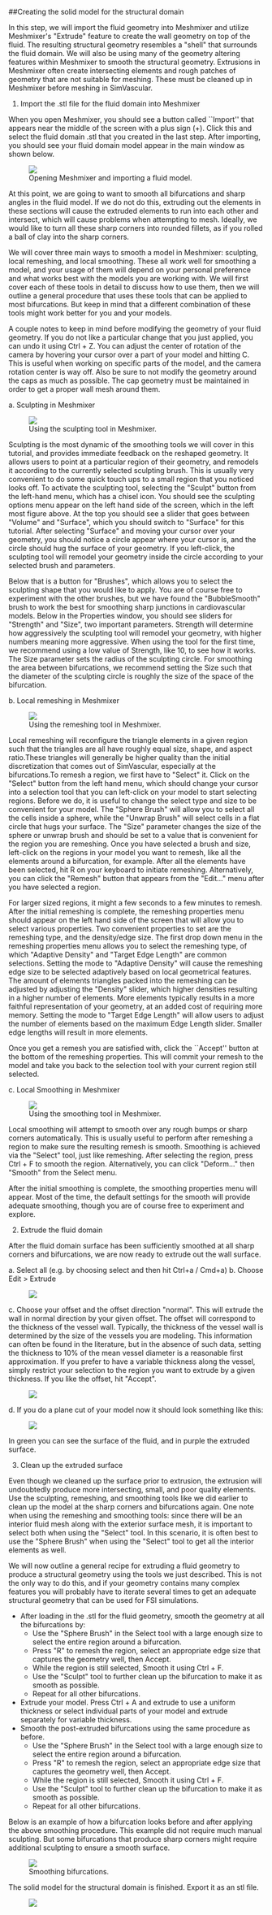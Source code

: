 ##Creating the solid model for the structural domain

In this step, we will import the fluid geometry into Meshmixer and utilize Meshmixer's "Extrude" feature to create the wall geometry on top of the fluid. The resulting structural geometry resembles a "shell" that surrounds the fluid domain. We will also be using many of the geometry altering features within Meshmixer to smooth the structural geometry. Extrusions in Meshmixer often create intersecting elements and rough patches of geometry that are not suitable for meshing. These must be cleaned up in Meshmixer before meshing in SimVascular.

1. Import the .stl file for the fluid domain into Meshmixer

When you open Meshmixer, you should see a button called ``Import'' that appears near the middle of the screen with a plus sign (+). Click this and select the fluid domain .stl that you created in the last step. After importing, you should see your fluid domain model appear in the main window as shown below.

<figure>
  <img class="svImg svImgLg" src="documentation/svFSI/fsi_tutorial/imgs/opening_meshmixer.png">
  <figcaption class="svCaption" >Opening Meshmixer and importing a fluid model.</figcaption>
</figure>

At this point, we are going to want to smooth all bifurcations and sharp angles in the fluid model. If we do not do this, extruding out the elements in these sections will cause the extruded elements to run into each other and intersect, which will cause problems when attempting to mesh. Ideally, we would like to turn all these sharp corners into rounded fillets, as if you rolled a ball of clay into the sharp corners.

We will cover three main ways to smooth a model in Meshmixer: sculpting, local remeshing, and local smoothing. These all work well for smoothing a model, and your usage of them will depend on your personal preference and what works best with the models you are working with. We will first cover each of these tools in detail to discuss how to use them, then we will outline a general procedure that uses these tools that can be applied to most bifurcations. But keep in mind that a different combination of these tools might work better for you and your models.

A couple notes to keep in mind before modifying the geometry of your fluid geometry. If you do not like a particular change that you just applied, you can undo it using Ctrl + Z. You can adjust the center of rotation of the camera by hovering your cursor over a part of your model and hitting C. This is useful when working on specific parts of the model, and the camera rotation center is way off. Also be sure to not modify the geometry around the caps as much as possible. The cap geometry must be maintained in order to get a proper wall mesh around them.

a. Sculpting in Meshmixer

<figure>
  <img class="svImg svImgLg" src="documentation/svFSI/fsi_tutorial/imgs/sculpting_figure.png">
  <figcaption class="svCaption" >Using the sculpting tool in Meshmixer.</figcaption>
</figure>

Sculpting is the most dynamic of the smoothing tools we will cover in this tutorial, and provides immediate feedback on the reshaped geometry. It allows users to point at a particular region of their geometry, and remodels it according to the currently selected sculpting brush. This is usually very convenient to do some quick touch ups to a small region that you noticed looks off. To activate the sculpting tool, selecting the "Sculpt" button from the left-hand menu, which has a chisel icon. You should see the sculpting options menu appear on the left hand side of the screen, which in the left most figure above. At the top you should see a slider that goes between "Volume" and "Surface", which you should switch to "Surface" for this tutorial. After selecting "Surface" and moving your cursor over your geometry, you should notice a circle appear where your cursor is, and the circle should hug the surface of your geometry. If you left-click, the sculpting tool will remodel your geometry inside the circle according to your selected brush and parameters.

Below that is a button for  "Brushes", which allows you to select the sculpting shape that you would like to apply. You are of course free to experiment with the other brushes, but we have found the "BubbleSmooth" brush to work the best for smoothing sharp junctions in cardiovascular models. Below in the Properties window, you should see sliders for "Strength" and "Size", two important parameters. Strength will determine how aggressively the sculpting tool will remodel your geometry, with higher numbers meaning more aggressive. When using the tool for the first time, we recommend using a low value of Strength, like 10, to see how it works. The Size parameter sets the radius of the sculpting circle. For smoothing the area between bifurcations, we recommend setting the Size such that the diameter of the sculpting circle is roughly the size of the space of the bifurcation.

b. Local remeshing in Meshmixer

<figure>
  <img class="svImg svImgLg" src="documentation/svFSI/fsi_tutorial/imgs/using_remeshing.png">
  <figcaption class="svCaption" >Using the remeshing tool in Meshmixer.</figcaption>
</figure>

Local remeshing will reconfigure the triangle elements in a given region such that the triangles are all have roughly equal size, shape, and aspect ratio.These triangles will generally be higher quality than the initial discretization that comes out of SimVascular, especially at the bifurcations.To remesh a region, we first have to "Select" it. Click on the "Select" button from the left hand menu, which should change your cursor into a selection tool that you can left-click on your model to start selecting regions. Before we do, it is useful to change the select type and size to be convenient for your model. The "Sphere Brush" will allow you to select all the cells inside a sphere, while the "Unwrap Brush" will select cells in a flat circle that hugs your surface. The "Size" parameter changes the size of the sphere or unwrap brush and should be set to a value that is convenient for the region you are remeshing. Once you have selected a brush and size, left-click on the regions in your model you want to remesh, like all the elements around a bifurcation, for example. After all the elements have been selected, hit R on your keyboard to initiate remeshing. Alternatively, you can click the "Remesh" button that appears from the "Edit..." menu after you have selected a region.

For larger sized regions, it might a few seconds to a few minutes to remesh. After the initial remeshing is complete, the remeshing properties menu should appear on the left hand side of the screen that will allow you to select various properties. Two convenient properties to set are the remeshing type, and the density/edge size. The first drop down menu in the remeshing properties menu allows you to select the remeshing type, of which "Adaptive Density" and "Target Edge Length" are common selections. Setting the mode to "Adaptive Density" will cause the remeshing edge size to be selected adaptively based on local geometrical features. The amount of elements triangles packed into the remeshing can be adjusted by adjusting the "Density" slider, which higher densities resulting in a higher number of elements. More elements typically results in a more faithful representation of your geometry, at an added cost of requiring more memory. Setting the mode to "Target Edge Length" will allow users to adjust the number of elements based on the maximum Edge Length slider. Smaller edge lengths will result in more elements.

Once you get a remesh you are satisfied with, click the ``Accept'' button at the bottom of the remeshing properties. This will commit your remesh to the model and take you back to the selection tool with your current region still selected.

c. Local Smoothing in Meshmixer

<figure>
  <img class="svImg svImgLg" src="documentation/svFSI/fsi_tutorial/imgs/using_smoothing.png">
  <figcaption class="svCaption" >Using the smoothing tool in Meshmixer.</figcaption>
</figure>

Local smoothing will attempt to smooth over any rough bumps or sharp corners automatically. This is usually useful to perform after remeshing a region to make sure the resulting remesh is smooth. Smoothing is achieved via the "Select" tool, just like remeshing. After selecting the region, press Ctrl + F to smooth the region. Alternatively, you can click "Deform..." then "Smooth" from the Select menu.

After the initial smoothing is complete, the smoothing properties menu will appear. Most of the time, the default settings for the smooth will provide adequate smoothing, though you are of course free to experiment and explore.

2. Extrude the fluid domain

After the fluid domain surface has been sufficiently smoothed at all sharp corners and bifurcations, we are now ready to extrude out the wall surface.

   a. Select all (e.g. by choosing select and then hit Ctrl+a / Cmd+a)
   b. Choose Edit > Extrude

   <figure>
      <img class="svImg svImgMd" src="documentation/svFSI/fsi_tutorial/imgs/MM_fig_Extrude1.png">
   </figure>

   c. Choose your offset and the offset direction "normal". This will extrude the wall in normal direction by your given offset. The offset will correspond to the thickness of the vessel wall. Typically, the thickness of the vessel wall is determined by the size of the vessels you are modeling. This information can often be found in the literature, but in the absence of such data, setting the thickness to 10\% of the mean vessel diameter is a reasonable first approximation. If you prefer to have a variable thickness along the vessel, simply restrict your selection to the region you want to extrude by a given thickness. If you like the offset, hit "Accept".

   <figure>
      <img class="svImg svImgSm" src="documentation/svFSI/fsi_tutorial/imgs/MM_fig_Extrude2.png">
   </figure>

   d. If you do a plane cut of your model now it should look something like this:

   <figure>
      <img class="svImg svImgMd" src="documentation/svFSI/fsi_tutorial/imgs/MM_fig_Extrude_Planecut1.png">
   </figure>

   In green you can see the surface of the fluid, and in purple the extruded surface.

3. Clean up the extruded surface

Even though we cleaned up the surface prior to extrusion, the extrusion will undoubtedly produce more intersecting, small, and poor quality elements. Use the sculpting, remeshing, and smoothing tools like we did earlier to clean up the model at the sharp corners and bifurcations again. One note when using the remeshing and smoothing tools: since there will be an interior fluid mesh along with the exterior surface mesh, it is important to select both when using the "Select" tool. In this scenario, it is often best to use the "Sphere Brush" when using the "Select" tool to get all the interior elements as well.

We will now outline a general recipe for extruding a fluid geometry to produce a structural geometry using the tools we just described. This is not the only way to do this, and if your geometry contains many complex features you will probably have to iterate several times to get an adequate structural geometry that can be used for FSI simulations.

- After loading in the .stl for the fluid geometry, smooth the geometry at all the bifurcations by:
  - Use the "Sphere Brush" in the Select tool with a large enough size to select the entire region around a bifurcation.
  - Press "R" to remesh the region, select an appropriate edge size that captures the geometry well, then Accept.
  - While the region is still selected, Smooth it using Ctrl + F.
  - Use the "Sculpt" tool to further clean up the bifurcation to make it as smooth as possible.
  - Repeat for all other bifurcations.
- Extrude your model. Press Ctrl + A and extrude to use a uniform thickness or select individual parts of your model and extrude separately for variable thickness.
- Smooth the post-extruded bifurcations using the same procedure as before.
  - Use the "Sphere Brush" in the Select tool with a large enough size to select the entire region around a bifurcation.
  - Press "R" to remesh the region, select an appropriate edge size that captures the geometry well, then Accept.
  - While the region is still selected, Smooth it using Ctrl + F.
  - Use the "Sculpt" tool to further clean up the bifurcation to make it as smooth as possible.
  - Repeat for all other bifurcations.

Below is an example of how a bifurcation looks before and after applying the above smoothing procedure. This example did not require much manual sculpting. But some bifurcations that produce sharp corners might require additional sculpting to ensure a smooth surface.

<figure>
  <img class="svImg svImgLg" src="documentation/svFSI/fsi_tutorial/imgs/model_treatment_process.png">
  <figcaption class="svCaption" >Smoothing bifurcations.</figcaption>
</figure>

The solid model for the structural domain is finished. Export it as an stl file.

<figure>
  <img class="svImg svImgSm" src="documentation/svFSI/fsi_tutorial/imgs/SV_Export_as_stl1.png">
</figure>
